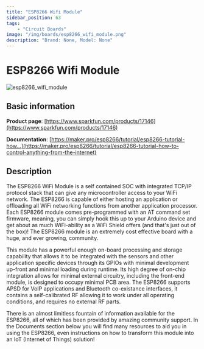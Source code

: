 ```yaml
---
title: "ESP8266 Wifi Module"
sidebar_position: 63
tags:
    - "Circuit Boards"
image: "/img/boards/esp8266_wifi_module.png"
description: "Brand: None, Model: None"
---
```

# ESP8266 Wifi Module

![esp8266_wifi_module](/img/boards/esp8266_wifi_module.png)

## Basic information

**Product page**: [https://www.sparkfun.com/products/17146](https://www.sparkfun.com/products/17146)

**Documentation**: [https://maker.pro/esp8266/tutorial/esp8266-tutorial-how...](https://maker.pro/esp8266/tutorial/esp8266-tutorial-how-to-control-anything-from-the-internet)

## Description

The ESP8266 WiFi Module is a self contained SOC with integrated TCP/IP protocol stack that can give any microcontroller access to your WiFi network\. The ESP8266 is capable of either hosting an application or offloading all WiFi networking functions from another application processor\. Each ESP8266 module comes pre\-programmed with an AT command set firmware, meaning, you can simply hook this up to your Arduino device and get about as much WiFi\-ability as a WiFi Shield offers \(and that's just out of the box\)\! The ESP8266 module is an extremely cost effective board with a huge, and ever growing, community\.

 

 This module has a powerful enough on\-board processing and storage capability that allows it to be integrated with the sensors and other application specific devices through its GPIOs with minimal development up\-front and minimal loading during runtime\. Its high degree of on\-chip integration allows for minimal external circuitry, including the front\-end module, is designed to occupy minimal PCB area\. The ESP8266 supports APSD for VoIP applications and Bluetooth co\-existance interfaces, it contains a self\-calibrated RF allowing it to work under all operating conditions, and requires no external RF parts\.

 

 There is an almost limitless fountain of information available for the ESP8266, all of which has been provided by amazing community support\. In the Documents section below you will find many resources to aid you in using the ESP8266, even instructions on how to transform this module into an IoT \(Internet of Things\) solution\!

